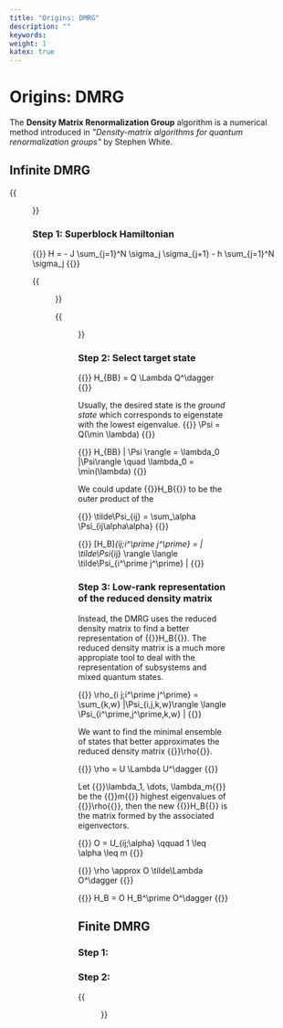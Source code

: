 ```yaml
---
title: "Origins: DMRG"
description: ""
keywords:
weight: 1
katex: true
---
```


# Origins: DMRG

The **Density Matrix Renormalization Group** algorithm is a numerical method introduced in _"Density-matrix algorithms for quantum renormalization groups"_ by Stephen White.

## Infinite DMRG


{{<figure src="spin-chain.svg" class="center">}}

### Step 1: Superblock Hamiltonian

{{<katex display>}}
H = - J \sum_{j=1}^N \sigma_j \sigma_{j+1} - h \sum_{j=1}^N \sigma_j
{{</katex>}}

{{<figure src="dmrg-sites.svg" class="center">}}

{{<figure src="dmrg-sites+superblock.svg" class="center">}}

### Step 2: Select target state

{{<katex display>}}
H_{BB} = Q \Lambda Q^\dagger
{{</katex>}}

Usually, the desired state is the _ground state_ which corresponds to eigenstate with the lowest eigenvalue.
{{<katex display>}}
\Psi = Q(\min \lambda)
{{</katex>}}

{{<katex display>}}
H_{BB} | \Psi \rangle = \lambda_0 |\Psi\rangle \quad \lambda_0 = \min(\lambda)
{{</katex>}}

We could update {{<katex>}}H_B{{</katex>}} to be the outer product of the

{{<katex display>}}
\tilde\Psi_{ij} = \sum_\alpha \Psi_{ij\alpha\alpha}
{{</katex>}}

{{<katex display>}}
[H_B]_{ij;i^\prime j^\prime} = | \tilde\Psi_{ij} \rangle \langle \tilde\Psi_{i^\prime j^\prime} |
{{</katex>}}

### Step 3: Low-rank representation of the reduced density matrix
Instead, the DMRG uses the reduced density matrix to find a better representation of {{<katex>}}H_B{{</katex>}}. The reduced density matrix is a much more appropiate tool to deal with the representation of subsystems and mixed quantum states.

{{<katex display>}}
\rho_{i j;i^\prime j^\prime} = \sum_{k,w} |\Psi_{i,j,k,w}\rangle \langle \Psi_{i^\prime,j^\prime,k,w} |
{{</katex>}}

We want to find the minimal ensemble of states that better approximates the reduced density matrix {{<katex>}}\rho{{</katex>}}.

{{<katex display>}}
\rho = U \Lambda U^\dagger
{{</katex>}}

<!-- As the density matrix is always positive-definite, all its eigenvalues are positive and -->
Let {{<katex>}}\lambda_1, \dots, \lambda_m{{</katex>}} be the {{<katex>}}m{{</katex>}} highest eigenvalues of {{<katex>}}\rho{{</katex>}}, then the new {{<katex>}}H_B{{</katex>}} is the matrix formed by the associated eigenvectors.

{{<katex display>}}
O = U_{ij;\alpha} \qquad 1 \leq \alpha \leq m
{{</katex>}}

{{<katex display>}}
\rho \approx O \tilde\Lambda O^\dagger
{{</katex>}}

{{<katex display>}}
H_B = O H_B^\prime O^\dagger
{{</katex>}}


## Finite DMRG

### Step 1:

### Step 2:

{{<figure src="dmrg-finite-sites.svg" class="center">}}
